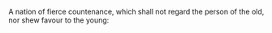 A nation of fierce countenance, which shall not regard the person of the old, nor shew favour to the young:
